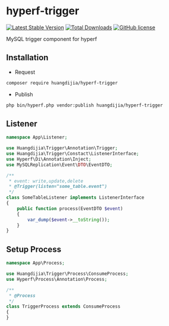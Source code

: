 # hyperf-trigger

[![Latest Stable Version](https://poser.pugx.org/huangdijia/hyperf-trigger/version.png)](https://packagist.org/packages/huangdijia/hyperf-trigger)
[![Total Downloads](https://poser.pugx.org/huangdijia/hyperf-trigger/d/total.png)](https://packagist.org/packages/huangdijia/hyperf-trigger)
[![GitHub license](https://img.shields.io/github/license/huangdijia/hyperf-trigger)](https://github.com/huangdijia/hyperf-trigger)

MySQL trigger component for hyperf

## Installation

- Request

```bash
composer require huangdijia/hyperf-trigger
```

- Publish

```bash
php bin/hyperf.php vendor:publish huangdijia/hyperf-trigger
```

## Listener

```php
namespace App\Listener;

use Huangdijia\Trigger\Annotation\Trigger;
use Huangdijia\Trigger\Constact\ListenerInterface;
use Hyperf\Di\Annotation\Inject;
use MySQLReplication\Event\DTO\EventDTO;

/**
 * event: write,update,delete
 * @Trigger(listen="some_table.event")
 */
class SomeTableListener implements ListenerInterface
{
    public function process(EventDTO $event)
    {
        var_dump($event->__toString());
    }
}
```

## Setup Process

```php
namespace App\Process;

use Huangdijia\Trigger\Process\ConsumeProcess;
use Hyperf\Process\Annotation\Process;

/**
 * @Process
 */
class TriggerProcess extends ConsumeProcess
{
}
```
